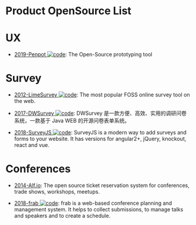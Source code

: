 # Product OpenSource List

# UX

- [2019-Penpot ![code](https://ng-tech.icu/assets/code.svg)](https://github.com/penpot/penpot): The Open-Source prototyping tool

# Survey

- [2012-LimeSurvey ![code](https://ng-tech.icu/assets/code.svg)](https://github.com/LimeSurvey/LimeSurvey): The most popular FOSS online survey tool on the web.

- [2017-DWSurvey ![code](https://ng-tech.icu/assets/code.svg)](https://github.com/wkeyuan/DWSurvey): DWSurvey 是一款方便、高效、实用的调研问卷系统，一款基于 Java WEB 的开源问卷表单系统。

- [2018-SurveyJS ![code](https://ng-tech.icu/assets/code.svg)](https://github.com/surveyjs/survey-library): SurveyJS is a modern way to add surveys and forms to your website. It has versions for angular2+, jQuery, knockout, react and vue.

# Conferences

- [2014-Alf.io](https://github.com/alfio-event/alf.io): The open source ticket reservation system for conferences, trade shows, workshops, meetups.

- [2018-frab ![code](https://ng-tech.icu/assets/code.svg)](https://github.com/frab/frab): frab is a web-based conference planning and management system. It helps to collect submissions, to manage talks and speakers and to create a schedule.
